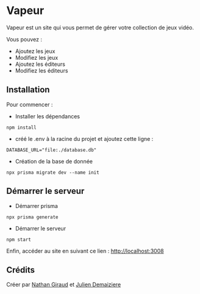 # Vapeur
Vapeur est un site qui vous permet de gérer votre collection de jeux vidéo.

Vous pouvez : 
  - Ajoutez les jeux
  - Modifiez les jeux
  - Ajoutez les éditeurs
  - Modifiez les éditeurs


## Installation

Pour commencer :

 - Installer les dépendances

````
npm install
````

- créé le .env à la racine du projet et ajoutez cette ligne :

````
DATABASE_URL="file:./database.db"
````

- Création de la base de donnée
````
npx prisma migrate dev --name init
````

## Démarrer le serveur


- Démarrer prisma
````
npx prisma generate
````
- Démarrer le serveur
````
npm start
````

Enfin, accéder au site en suivant ce lien : [http://localhost:3008](http://localhost:3008)
## Crédits

Créer par [Nathan Giraud](https://github.com/Nagiraud/) et [Julien Demaiziere](https://github.com/Julienlink/)



